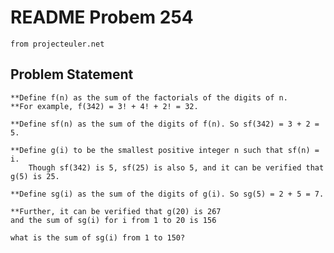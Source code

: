 # README Probem 254 
	from projecteuler.net

## Problem Statement

	**Define f(n) as the sum of the factorials of the digits of n. 
	**For example, f(342) = 3! + 4! + 2! = 32.

	**Define sf(n) as the sum of the digits of f(n). So sf(342) = 3 + 2 = 5.

	**Define g(i) to be the smallest positive integer n such that sf(n) = i. 
		Though sf(342) is 5, sf(25) is also 5, and it can be verified that g(5) is 25.

	**Define sg(i) as the sum of the digits of g(i). So sg(5) = 2 + 5 = 7.

	**Further, it can be verified that g(20) is 267
	and the sum of sg(i) for i from 1 to 20 is 156
	
	what is the sum of sg(i) from 1 to 150?